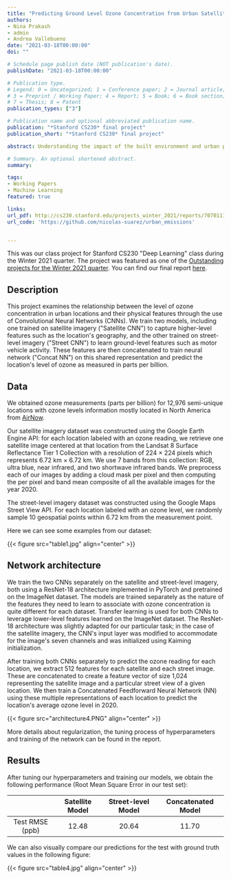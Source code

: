 ```yaml
---
title: "Predicting Ground Level Ozone Concentration from Urban Satellite and Street Level Imagery using Multimodal CNN"
authors:
- Nina Prakash
- admin
- Andrea Vallebueno
date: "2021-03-18T00:00:00"
doi: ""

# Schedule page publish date (NOT publication's date).
publishDate: "2021-03-18T00:00:00"

# Publication type.
# Legend: 0 = Uncategorized; 1 = Conference paper; 2 = Journal article;
# 3 = Preprint / Working Paper; 4 = Report; 5 = Book; 6 = Book section;
# 7 = Thesis; 8 = Patent
publication_types: ["3"]

# Publication name and optional abbreviated publication name.
publication: "*Stanford CS230* final project"
publication_short: "*Stanford CS230* final project"

abstract: Understanding the impact of the built environment and urban populations on climate change and air quality is a growing challenge as the percentage of the world's population that resides in urban areas continues to rise. In particular, human activity levels have been shown to be directly linked with ground-level ozone, which is responsible for several health and climate effects. We explore this relationship through the use of a multimodal learning architecture that predicts ozone concentrations (parts per billion) in urban areas from satellite and street-level imagery. The model comprises two Convolutional Neural Networks (CNN), one trained on satellite images of each location to learn higher-level features such as geographical characteristics and land use, and another trained on multiple street-level images of each location to learn ground-level features such as motor vehicle activity. The feature representations learned from each sub-model are concatenated and passed through several fully connected layers to predict the ozone level of the location. This concatenated model achieves a test RMSE of 11.70 ppb. This approach can be used to inform urban planning and policy by providing an insight into the particular urban features that aggravate ozone concentrations.

# Summary. An optional shortened abstract.
summary: 

tags:
- Working Papers
- Machine Learning
featured: true

links:
url_pdf: http://cs230.stanford.edu/projects_winter_2021/reports/70701113.pdf
url_code: 'https://github.com/nicolas-suarez/urban_emissions'


---
```



This was our class project for Stanford CS230 "Deep Learning" class during the Winter 2021 quarter. The project was featured as one of the [Outstanding projects for the Winter 2021 quarter](https://cs230.stanford.edu/past-projects/#winter-2021). You can find our final report [here](http://cs230.stanford.edu/projects_winter_2021/reports/70701113.pdf).

## Description
This project examines the relationship between the level of ozone concentration
in urban locations and their physical features through the use of Convolutional
Neural Networks (CNNs). We train two models, including one trained on satellite
imagery ("Satellite CNN") to capture higher-level features such as the location's 
geography, and the other trained on street-level imagery ("Street CNN") to learn
ground-level features such as motor vehicle activity. These features are then 
concatenated to train neural network ("Concat NN") on this shared representation
 and predict the location's level of ozone as measured in parts per billion. 

## Data
We obtained ozone measurements (parts per billion) for 12,976 semi-unique locations with ozone levels information mostly located in North America from [AirNow](https://www.airnow.gov/).

Our satellite imagery dataset was constructed using the Google Earth Engine API: for each location labeled with an ozone reading, we retrieve one satellite image centered at that location from the Landsat 8 Surface Reflectance Tier 1 Collection with a resolution of 224 $\times$ 224 pixels which represents 6.72 km $\times$ 6.72 km.  We use 7 bands from this collection: RGB, ultra blue, near infrared, and two shortwave infrared bands. We preprocess each of our images by adding a cloud mask per pixel and then computing the per pixel and band mean composite of all the available images for the year 2020.

The street-level imagery dataset was constructed using the Google Maps Street View API. For each location labeled with an ozone level, we randomly sample 10 geospatial points within 6.72 km from the measurement point.

Here we can see some examples from our dataset:

{{< figure src="table1.jpg" align="center" >}}

## Network architecture
We train the two CNNs separately on the satellite and street-level imagery, both using a ResNet-18 architecture implemented in PyTorch and pretrained on the ImageNet dataset. The models are trained separately as the nature of the features they need to learn to associate with ozone concentration is quite different for each dataset. Transfer learning is used for both CNNs to leverage lower-level features learned on the ImageNet dataset. The ResNet-18 architecture was slightly adapted for our particular task; in the case of the satellite imagery, the CNN's input layer was modified to accommodate for the image's seven channels and was initialized using Kaiming initialization.

After training both CNNs separately to predict the ozone reading for each location, we extract 512 features for each satellite and each street image. These are concatenated to create a feature vector of size 1,024 representing the satellite image and a particular street view of a given location. We then train a Concatenated Feedforward Neural Network (NN) using these multiple representations of each location to predict the location's average ozone level in 2020. 

{{< figure src="architecture4.PNG" align="center" >}}

More details about regularization, the tuning process of hyperparameters and training of the network can be found in the report.

## Results
After tuning our hyperparameters and training our models, we obtain the following performance (Root Mean Square Error in our test set):


 |               | Satellite Model | Street-level Model | Concatenated Model |
 |:-------------:|:-------------:|:-------------:|:-------------:|
 |Test RMSE (ppb) | 12.48  |20.64 |11.70|

We can also visually compare our predictions for the test with ground truth values in the following figure:


{{< figure src="table4.jpg" align="center" >}}